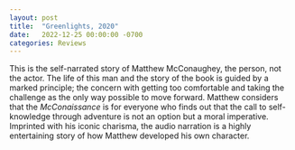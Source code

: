 ```yaml
---
layout: post
title:  "Greenlights, 2020"
date:   2022-12-25 00:00:00 -0700
categories: Reviews
---
```


This is the self-narrated story of Matthew McConaughey, the person, not the actor. The life of this man and the story of the book is guided by a marked principle; the concern with getting too comfortable and taking the challenge as the only way possible to move forward. Matthew considers that the _McConaissance_ is for everyone who finds out that the call to self-knowledge through adventure is not an option but a moral imperative. Imprinted with his iconic charisma, the audio narration is a highly entertaining story of how Matthew developed his own character.